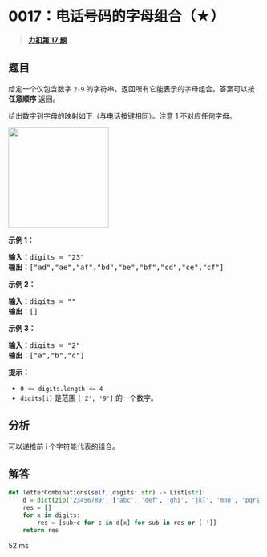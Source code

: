 # 0017：电话号码的字母组合（★）


> <u>**[力扣第 17 题](https://leetcode.cn/problems/letter-combinations-of-a-phone-number/)**</u>

## 题目

<p>给定一个仅包含数字 <code>2-9</code> 的字符串，返回所有它能表示的字母组合。答案可以按 <strong>任意顺序</strong> 返回。</p>

<p>给出数字到字母的映射如下（与电话按键相同）。注意 1 不对应任何字母。</p>

<p><img src="https://assets.leetcode-cn.com/aliyun-lc-upload/uploads/2021/11/09/200px-telephone-keypad2svg.png" style="width: 200px;" /></p>



<p><strong>示例 1：</strong></p>

<pre>
<strong>输入：</strong>digits = "23"
<strong>输出：</strong>["ad","ae","af","bd","be","bf","cd","ce","cf"]
</pre>

<p><strong>示例 2：</strong></p>

<pre>
<strong>输入：</strong>digits = ""
<strong>输出：</strong>[]
</pre>

<p><strong>示例 3：</strong></p>

<pre>
<strong>输入：</strong>digits = "2"
<strong>输出：</strong>["a","b","c"]
</pre>



<p><strong>提示：</strong></p>

<ul>
<li><code>0 &lt;= digits.length &lt;= 4</code></li>
<li><code>digits[i]</code> 是范围 <code>['2', '9']</code> 的一个数字。</li>
</ul>


## 分析

可以递推前 i 个字符能代表的组合。

## 解答

```python
def letterCombinations(self, digits: str) -> List[str]:
    d = dict(zip('23456789', ['abc', 'def', 'ghi', 'jkl', 'mno', 'pqrs', 'tuv', 'wxyz']))
    res = []
    for x in digits:
        res = [sub+c for c in d[x] for sub in res or ['']]
    return res
```
52 ms
